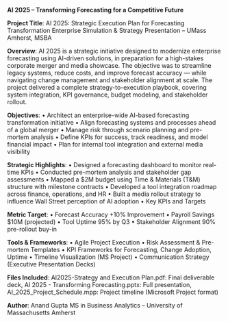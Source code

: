 **AI 2025 – Transforming Forecasting for a Competitive Future**

**Project Title**:
AI 2025: Strategic Execution Plan for Forecasting Transformation
Enterprise Simulation & Strategy Presentation – UMass Amherst, MSBA

**Overview**:
AI 2025 is a strategic initiative designed to modernize enterprise forecasting using AI-driven solutions, in preparation for a high-stakes corporate merger and media showcase. The objective was to streamline legacy systems, reduce costs, and improve forecast accuracy — while navigating change management and stakeholder alignment at scale.
The project delivered a complete strategy-to-execution playbook, covering system integration, KPI governance, budget modeling, and stakeholder rollout.

**Objectives**:
• Architect an enterprise-wide AI-based forecasting transformation initiative
• Align forecasting systems and processes ahead of a global merger
• Manage risk through scenario planning and pre-mortem analysis
• Define KPIs for success, track readiness, and model financial impact
• Plan for internal tool integration and external media visibility

**Strategic Highlights**:
• Designed a forecasting dashboard to monitor real-time KPIs
• Conducted pre-mortem analysis and stakeholder gap assessments
• Mapped a $2M budget using Time & Materials (T&M) structure with milestone contracts
• Developed a tool integration roadmap across finance, operations, and HR
• Built a media rollout strategy to influence Wall Street perception of AI adoption
• Key KPIs and Targets

**Metric	Target**:
• Forecast Accuracy	+10% Improvement
• Payroll Savings	$10M (projected)
• Tool Uptime	95% by Q3
• Stakeholder Alignment	90% pre-rollout buy-in

**Tools & Frameworks**:
• Agile Project Execution
• Risk Assessment & Pre-mortem Templates
• KPI Frameworks for Forecasting, Change Adoption, Uptime
• Timeline Visualization (MS Project)
• Communication Strategy (Executive Presentation Decks)

**Files Included**:
AI2025-Strategy and Execution Plan.pdf: Final deliverable deck,
AI 2025 - Transforming Forecasting.pptx: Full presentation,
AI_2025_Project_Schedule.mpp: Project timeline (Microsoft Project format)

**Author**:
Anand Gupta
MS in Business Analytics – University of Massachusetts Amherst
